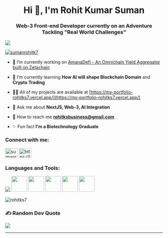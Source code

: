 <h1 align="center">Hi 👋, I'm Rohit Kumar Suman</h1>
<h3 align="center">Web-3 Front-end Developer currently on an Adventure Tackling "Real World Challenges"</h3>

[![](https://visitcount.itsvg.in/api?id=RohitKS7&icon=0&color=1)](https://visitcount.itsvg.in)

<p align="left"> <a href="https://twitter.com/sumanrohitk7" target="blank"><img src="https://img.shields.io/twitter/follow/sumanrohitk7?logo=twitter&style=for-the-badge" alt="sumanrohitk7" /></a> </p>

- 🚀 I’m currently working on [AmanaDefi - An Omnichain Yield Aggregator built on Zetachain](https://amanadefi.com)

- 🌱 I’m currently learning **How AI will shape Blockchain Domain** and **Crypto Trading**

- 👨‍💻 All of my projects are available at [https://my-portfolio-rohitks7.vercel.app/](https://my-portfolio-rohitks7.vercel.app/)

- 💬 Ask me about **NextJS, Web-3, AI Integration**

- 📢 How to reach me **rohitksbusiness@gmail.com**

- ✨ Fun fact **I'm a Biotechnology Graduate**

<h3 align="left">Connect with me:</h3>
<p align="left">
<a href="https://twitter.com/sumanrohitk7" target="blank"><img align="center" src="https://raw.githubusercontent.com/rahuldkjain/github-profile-readme-generator/master/src/images/icons/Social/twitter.svg" alt="sumanrohitk7" height="30" width="40" /></a>
<a href="https://linkedin.com/in/https://linkedin.com/in/rohit-kumar-suman" target="blank"><img align="center" src="https://raw.githubusercontent.com/rahuldkjain/github-profile-readme-generator/master/src/images/icons/Social/linked-in-alt.svg" alt="https://linkedin.com/in/rohit-kumar-suman" height="30" width="40" /></a>
</p>

<h3 align="left">Languages and Tools:</h3>
<p align="left"> <img src="https://skillicons.dev/icons?i=js,figma,git,mongodb,nodejs,nextjs,tailwind,ts,solidity,ipfs"/> <img src="https://github.com/user-attachments/assets/ad9271a4-1157-4981-be58-618e7bfb0385"  height="50" width="50"> <img src="https://github.com/user-attachments/assets/2c31a105-de23-45e8-9809-622f05c9df95"  height="50" width="50"> <img src="https://github.com/user-attachments/assets/97ab8a82-2680-4845-a9cb-83f6d1448992"  height="50" width="50"> <img src="https://github.com/user-attachments/assets/cc21bee1-d8c5-4285-9094-4e104bffad2c"  height="50" width="50">  <img src="https://github.com/user-attachments/assets/d8df5707-359b-4bd3-9b5f-afab6ed14c87"  height="50" width="50">   

<p><img align="center" src="https://github-readme-stats.vercel.app/api/top-langs?username=rohitks7&show_icons=true&locale=en&layout=compact" alt="rohitks7" /></p>

### ✍️ Random Dev Quote
![](https://quotes-github-readme.vercel.app/api?type=horizontal&theme=radical)

---
